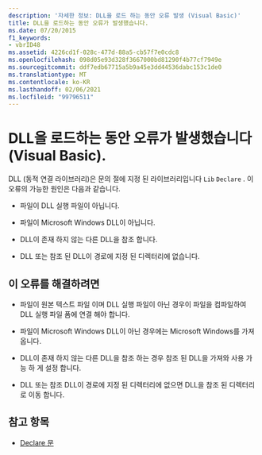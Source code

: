 ```yaml
---
description: '자세한 정보: DLL을 로드 하는 동안 오류 발생 (Visual Basic)'
title: DLL을 로드하는 동안 오류가 발생했습니다.
ms.date: 07/20/2015
f1_keywords:
- vbrID48
ms.assetid: 4226cd1f-028c-477d-88a5-cb57f7e0cdc8
ms.openlocfilehash: 098d05e93d328f3667000bd81290f4b77cf7949e
ms.sourcegitcommit: ddf7edb67715a5b9a45e3dd44536dabc153c1de0
ms.translationtype: MT
ms.contentlocale: ko-KR
ms.lasthandoff: 02/06/2021
ms.locfileid: "99796511"
---
```

# <a name="error-in-loading-dll-visual-basic"></a>DLL을 로드하는 동안 오류가 발생했습니다(Visual Basic).

DLL (동적 연결 라이브러리)은 문의 절에 지정 된 라이브러리입니다 `Lib` `Declare` . 이 오류의 가능한 원인은 다음과 같습니다.  
  
- 파일이 DLL 실행 파일이 아닙니다.  
  
- 파일이 Microsoft Windows DLL이 아닙니다.  
  
- DLL이 존재 하지 않는 다른 DLL을 참조 합니다.  
  
- DLL 또는 참조 된 DLL이 경로에 지정 된 디렉터리에 없습니다.  
  
## <a name="to-correct-this-error"></a>이 오류를 해결하려면  
  
- 파일이 원본 텍스트 파일 이며 DLL 실행 파일이 아닌 경우이 파일을 컴파일하여 DLL 실행 파일 폼에 연결 해야 합니다.  
  
- 파일이 Microsoft Windows DLL이 아닌 경우에는 Microsoft Windows를 가져옵니다.  
  
- DLL이 존재 하지 않는 다른 DLL을 참조 하는 경우 참조 된 DLL을 가져와 사용 가능 하 게 설정 합니다.  
  
- DLL 또는 참조 DLL이 경로에 지정 된 디렉터리에 없으면 DLL을 참조 된 디렉터리로 이동 합니다.  
  
## <a name="see-also"></a>참고 항목

- [Declare 문](../statements/declare-statement.md)
